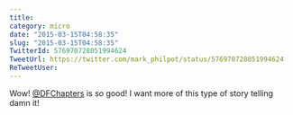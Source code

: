 ```yaml
---
title: 
category: micro
date: "2015-03-15T04:58:35"
slug: "2015-03-15T04:58:35"
TwitterId: 576970728051994624
TweetUrl: https://twitter.com/mark_philpot/status/576970728051994624
ReTweetUser: 
---
```


Wow! [@DFChapters](https://twitter.com/DFChapters) is *so* good! I want more of this type of story telling damn it!